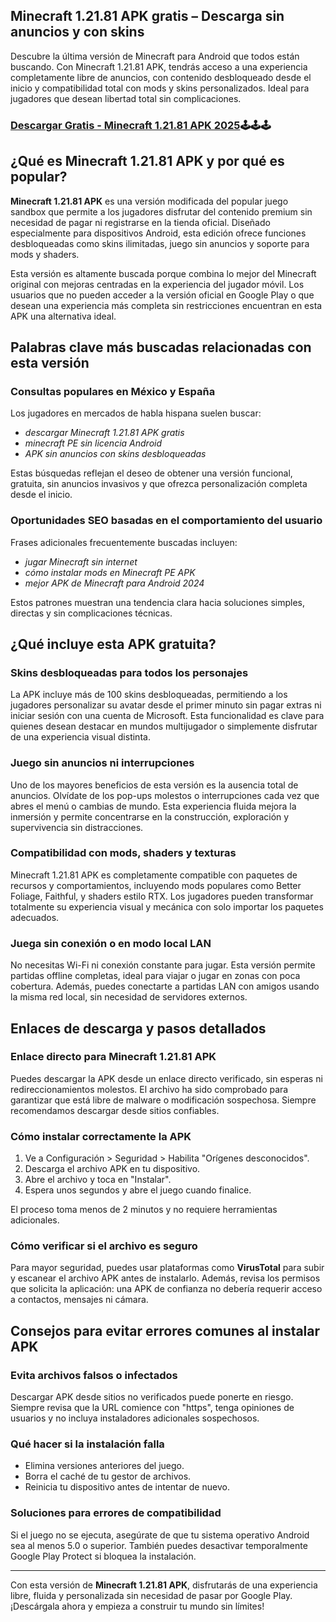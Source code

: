 ## Minecraft 1.21.81 APK gratis – Descarga sin anuncios y con skins

Descubre la última versión de Minecraft para Android que todos están buscando. Con Minecraft 1.21.81 APK, tendrás acceso a una experiencia completamente libre de anuncios, con contenido desbloqueado desde el inicio y compatibilidad total con mods y skins personalizados. Ideal para jugadores que desean libertad total sin complicaciones.

### [Descargar Gratis - Minecraft 1.21.81 APK 2025](https://mobdroplus.com/games/minecraft-apk/)🕹🕹🕹

## ¿Qué es Minecraft 1.21.81 APK y por qué es popular?

**Minecraft 1.21.81 APK** es una versión modificada del popular juego sandbox que permite a los jugadores disfrutar del contenido premium sin necesidad de pagar ni registrarse en la tienda oficial. Diseñado especialmente para dispositivos Android, esta edición ofrece funciones desbloqueadas como skins ilimitadas, juego sin anuncios y soporte para mods y shaders.

Esta versión es altamente buscada porque combina lo mejor del Minecraft original con mejoras centradas en la experiencia del jugador móvil. Los usuarios que no pueden acceder a la versión oficial en Google Play o que desean una experiencia más completa sin restricciones encuentran en esta APK una alternativa ideal.

## Palabras clave más buscadas relacionadas con esta versión

### Consultas populares en México y España

Los jugadores en mercados de habla hispana suelen buscar:

* *descargar Minecraft 1.21.81 APK gratis*
* *minecraft PE sin licencia Android*
* *APK sin anuncios con skins desbloqueadas*

Estas búsquedas reflejan el deseo de obtener una versión funcional, gratuita, sin anuncios invasivos y que ofrezca personalización completa desde el inicio.

### Oportunidades SEO basadas en el comportamiento del usuario

Frases adicionales frecuentemente buscadas incluyen:

* *jugar Minecraft sin internet*
* *cómo instalar mods en Minecraft PE APK*
* *mejor APK de Minecraft para Android 2024*

Estos patrones muestran una tendencia clara hacia soluciones simples, directas y sin complicaciones técnicas.

## ¿Qué incluye esta APK gratuita?

### Skins desbloqueadas para todos los personajes

La APK incluye más de 100 skins desbloqueadas, permitiendo a los jugadores personalizar su avatar desde el primer minuto sin pagar extras ni iniciar sesión con una cuenta de Microsoft. Esta funcionalidad es clave para quienes desean destacar en mundos multijugador o simplemente disfrutar de una experiencia visual distinta.

### Juego sin anuncios ni interrupciones

Uno de los mayores beneficios de esta versión es la ausencia total de anuncios. Olvídate de los pop-ups molestos o interrupciones cada vez que abres el menú o cambias de mundo. Esta experiencia fluida mejora la inmersión y permite concentrarse en la construcción, exploración y supervivencia sin distracciones.

### Compatibilidad con mods, shaders y texturas

Minecraft 1.21.81 APK es completamente compatible con paquetes de recursos y comportamientos, incluyendo mods populares como Better Foliage, Faithful, y shaders estilo RTX. Los jugadores pueden transformar totalmente su experiencia visual y mecánica con solo importar los paquetes adecuados.

### Juega sin conexión o en modo local LAN

No necesitas Wi-Fi ni conexión constante para jugar. Esta versión permite partidas offline completas, ideal para viajar o jugar en zonas con poca cobertura. Además, puedes conectarte a partidas LAN con amigos usando la misma red local, sin necesidad de servidores externos.

## Enlaces de descarga y pasos detallados

### Enlace directo para Minecraft 1.21.81 APK

Puedes descargar la APK desde un enlace directo verificado, sin esperas ni redireccionamientos molestos. El archivo ha sido comprobado para garantizar que está libre de malware o modificación sospechosa. Siempre recomendamos descargar desde sitios confiables.

### Cómo instalar correctamente la APK

1. Ve a Configuración > Seguridad > Habilita "Orígenes desconocidos".
2. Descarga el archivo APK en tu dispositivo.
3. Abre el archivo y toca en "Instalar".
4. Espera unos segundos y abre el juego cuando finalice.

El proceso toma menos de 2 minutos y no requiere herramientas adicionales.

### Cómo verificar si el archivo es seguro

Para mayor seguridad, puedes usar plataformas como **VirusTotal** para subir y escanear el archivo APK antes de instalarlo. Además, revisa los permisos que solicita la aplicación: una APK de confianza no debería requerir acceso a contactos, mensajes ni cámara.

## Consejos para evitar errores comunes al instalar APK

### Evita archivos falsos o infectados

Descargar APK desde sitios no verificados puede ponerte en riesgo. Siempre revisa que la URL comience con "https", tenga opiniones de usuarios y no incluya instaladores adicionales sospechosos.

### Qué hacer si la instalación falla

* Elimina versiones anteriores del juego.
* Borra el caché de tu gestor de archivos.
* Reinicia tu dispositivo antes de intentar de nuevo.

### Soluciones para errores de compatibilidad

Si el juego no se ejecuta, asegúrate de que tu sistema operativo Android sea al menos 5.0 o superior. También puedes desactivar temporalmente Google Play Protect si bloquea la instalación.

---

Con esta versión de **Minecraft 1.21.81 APK**, disfrutarás de una experiencia libre, fluida y personalizada sin necesidad de pasar por Google Play. ¡Descárgala ahora y empieza a construir tu mundo sin límites!
